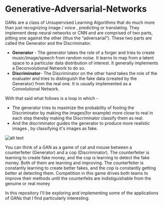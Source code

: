 # Generative-Adversarial-Networks

GANs are a class of Unsupervised Learning Algorithms that do much more than just recognizing image / voice , predicting or translating. They implement deep neural networks or CNN and are comprised of two parts, pitting one against the other (thus the “adversarial”). These two parts are called the Generator and the Discriminator.

* **Generator** - The generator takes the role of a forger and tries to create music/image/speech from random noise. It learns to map from a latent space to a particular data distribution of interest. It generally implements a Deconvolutional Network to do so.
* **Discriminator**- The Discriminator on the other hand takes the role of the evaluater and tries to distinguish the fake data (created by the Generator) from the real one. It is usually implemented as a Convolutional Network.

With that said what follows is a loop in which -
* The generator tries to maximize the probability of fooling the Discriminator by making the images(for example) more close to real in each step thereby making the Discriminator classify them as real.
* And the discriminator guides the generator to produce more realistic images , by classifying it's images as fake.


![alt text](https://skymind.ai/images/wiki/GANs.png)



You can think of a GAN as a game of cat and mouse between a counterfeiter (Generator) and a cop (Discriminator). The counterfeiter is learning to create fake money, and the cop is learning to detect the fake money. Both of them are learning and improving. The counterfeiter is constantly learning to create better fakes, and the cop is constantly getting better at detecting them. Competition in this game drives both teams to improve their methods until the counterfeits are indistiguishable from the genuine or real money


In this repository I'll be exploring and implementing some of the applications of GANs that I find particularly interesting.
